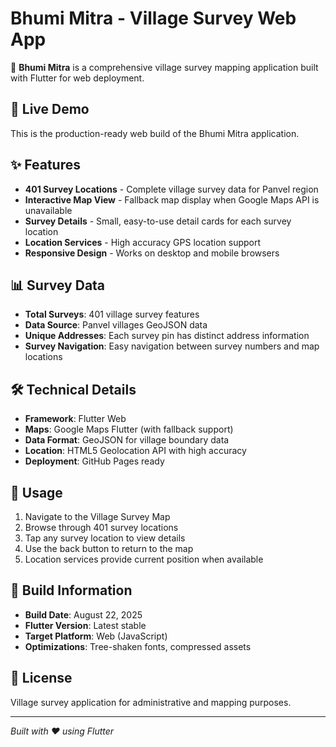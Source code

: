 # Bhumi Mitra - Village Survey Web App

🌾 **Bhumi Mitra** is a comprehensive village survey mapping application built with Flutter for web deployment.

## 🚀 Live Demo
This is the production-ready web build of the Bhumi Mitra application.

## ✨ Features
- **401 Survey Locations** - Complete village survey data for Panvel region
- **Interactive Map View** - Fallback map display when Google Maps API is unavailable
- **Survey Details** - Small, easy-to-use detail cards for each survey location
- **Location Services** - High accuracy GPS location support
- **Responsive Design** - Works on desktop and mobile browsers

## 📊 Survey Data
- **Total Surveys**: 401 village survey features
- **Data Source**: Panvel villages GeoJSON data
- **Unique Addresses**: Each survey pin has distinct address information
- **Survey Navigation**: Easy navigation between survey numbers and map locations

## 🛠️ Technical Details
- **Framework**: Flutter Web
- **Maps**: Google Maps Flutter (with fallback support)
- **Data Format**: GeoJSON for village boundary data
- **Location**: HTML5 Geolocation API with high accuracy
- **Deployment**: GitHub Pages ready

## 📱 Usage
1. Navigate to the Village Survey Map
2. Browse through 401 survey locations
3. Tap any survey location to view details
4. Use the back button to return to the map
5. Location services provide current position when available

## 🔧 Build Information
- **Build Date**: August 22, 2025
- **Flutter Version**: Latest stable
- **Target Platform**: Web (JavaScript)
- **Optimizations**: Tree-shaken fonts, compressed assets

## 📄 License
Village survey application for administrative and mapping purposes.

---
*Built with ❤️ using Flutter*
